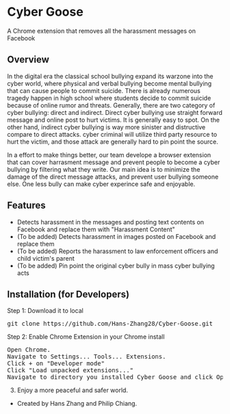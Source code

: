 Cyber Goose
================================
A Chrome extension that removes all the harassment messages on Facebook


Overview
--------------------------
In the digital era the classical school bullying expand its warzone into the cyber world, 
where physical and verbal bullying become mental bullying that can cause people to commit 
suicide. There is already numerous tragedy happen in high school where students decide
to commit suicide because of online rumor and threats. Generally, there are two category 
of cyber bullying: direct and indirect. Direct cyber bullying use straight forward message 
and online post to hurt victims. It is generally easy to spot. On the other hand, indirect cyber bullying
is way more sinister and distructive compare to direct attacks. 
cyber criminal will utilize third party resource to hurt the victim, and those attack are generally hard
to pin point the source.

In a effort to make things better, our team develope a browser extension that can cover harrasment message
and prevent people to become a cyber bullying by filtering what they write. Our main idea is to minimize the damage of the direct message attacks, and prevent user bullying someone else. One less bully can make cyber experince safe and enjoyable. 


Features
--------------------------

* Detects harassment in the messages and posting text contents on Facebook and replace them with "Harassment Content"
* (To be added) Detects harassment in images posted on Facebook and replace them
* (To be added) Reports the harassment to law enforcement officers and child victim's parent
* (To be added) Pin point the original cyber bully in mass cyber bullying acts


Installation (for Developers)
-------------------------
Step 1:
Download it to local
<pre>
git clone https://github.com/Hans-Zhang28/Cyber-Goose.git
</pre>

Step 2:
Enable Chrome Extension in your Chrome install
<pre>
Open Chrome.
Navigate to Settings... Tools... Extensions.
Click + on "Developer mode"
Click "Load unpacked extensions..."
Navigate to directory you installed Cyber Goose and click Open.
</pre>

3) Enjoy a more peaceful and safer world.


* Created by Hans Zhang and Philip Chiang.